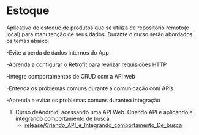 # Estoque

Aplicativo de estoque de produtos que se utiliza de repositório remoto(e local) para manutenção de seus dados. Durante o curso serão abordados os temas abaixo:

-Evite a perda de dados internos do App

-Aprenda a configurar o Retrofit para realizar requisições HTTP

-Integre comportamentos de CRUD com a API web

-Entenda os problemas comuns durante a comunicação com APIs

-Aprenda a evitar os problemas comuns durantea integração

1. Curso deAndroid: acessando uma API Web. Criando API e aplicando e integrando comportamento de busca
     - [release/Criando_API_e_Integrando_comportamento_De_busca](https://github.com/phtrebil/Estoque/tree/release/Criando_API_e_Integrando_comportamento_De_busca)

